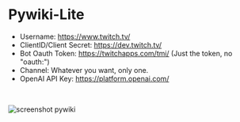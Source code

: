 # Pywiki-Lite
* Username: https://www.twitch.tv/
* ClientID/Client Secret: https://dev.twitch.tv/
* Bot Oauth Token: https://twitchapps.com/tmi/ (Just the token, no "oauth:")
* Channel: Whatever you want, only one.
* OpenAI API Key: https://platform.openai.com/
<br />

![screenshot pywiki](https://github.com/Ixitxachitl/Pywiki-Lite/assets/16951681/1a6750f6-ce6d-478b-b60c-33aa4fab962b)
